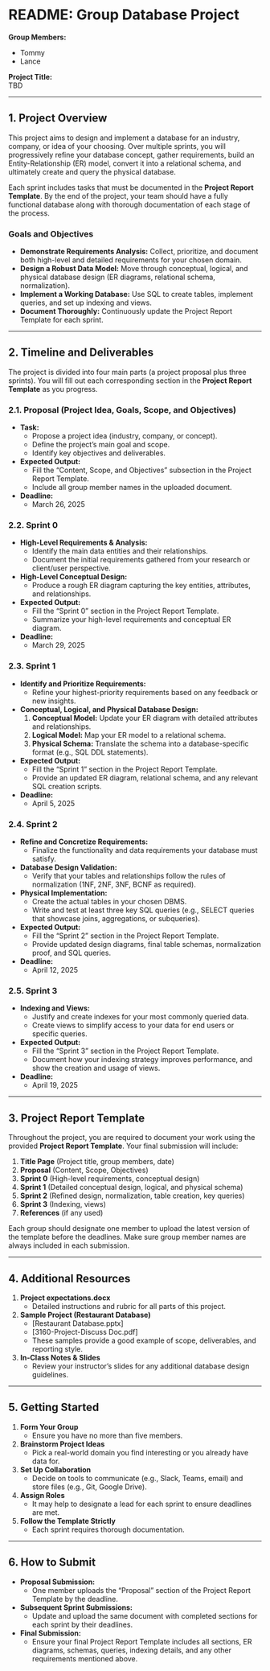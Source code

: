 # README: Group Database Project

**Group Members:**  
- Tommy
- Lance


**Project Title:**  
TBD

---

## 1. Project Overview

This project aims to design and implement a database for an industry, company, or idea of your choosing. Over multiple sprints, you will progressively refine your database concept, gather requirements, build an Entity-Relationship (ER) model, convert it into a relational schema, and ultimately create and query the physical database.

Each sprint includes tasks that must be documented in the **Project Report Template**. By the end of the project, your team should have a fully functional database along with thorough documentation of each stage of the process.

### Goals and Objectives
- **Demonstrate Requirements Analysis:** Collect, prioritize, and document both high-level and detailed requirements for your chosen domain.  
- **Design a Robust Data Model:** Move through conceptual, logical, and physical database design (ER diagrams, relational schema, normalization).  
- **Implement a Working Database:** Use SQL to create tables, implement queries, and set up indexing and views.  
- **Document Thoroughly:** Continuously update the Project Report Template for each sprint.  

---

## 2. Timeline and Deliverables

The project is divided into four main parts (a project proposal plus three sprints). You will fill out each corresponding section in the **Project Report Template** as you progress.

### 2.1. Proposal (Project Idea, Goals, Scope, and Objectives)
- **Task:**  
  - Propose a project idea (industry, company, or concept).  
  - Define the project’s main goal and scope.  
  - Identify key objectives and deliverables.  
- **Expected Output:**  
  - Fill the “Content, Scope, and Objectives” subsection in the Project Report Template.  
  - Include all group member names in the uploaded document.  
- **Deadline:**  
  - March 26, 2025

### 2.2. Sprint 0
- **High-Level Requirements & Analysis:**  
  - Identify the main data entities and their relationships.  
  - Document the initial requirements gathered from your research or client/user perspective.  
- **High-Level Conceptual Design:**  
  - Produce a rough ER diagram capturing the key entities, attributes, and relationships.  
- **Expected Output:**  
  - Fill the “Sprint 0” section in the Project Report Template.  
  - Summarize your high-level requirements and conceptual ER diagram.  
- **Deadline:**  
  - March 29, 2025
### 2.3. Sprint 1
- **Identify and Prioritize Requirements:**  
  - Refine your highest-priority requirements based on any feedback or new insights.  
- **Conceptual, Logical, and Physical Database Design:**  
  1. **Conceptual Model:** Update your ER diagram with detailed attributes and relationships.  
  2. **Logical Model:** Map your ER model to a relational schema.  
  3. **Physical Schema:** Translate the schema into a database-specific format (e.g., SQL DDL statements).  
- **Expected Output:**  
  - Fill the “Sprint 1” section in the Project Report Template.  
  - Provide an updated ER diagram, relational schema, and any relevant SQL creation scripts.  
- **Deadline:**  
  - April 5, 2025

### 2.4. Sprint 2
- **Refine and Concretize Requirements:**  
  - Finalize the functionality and data requirements your database must satisfy.  
- **Database Design Validation:**  
  - Verify that your tables and relationships follow the rules of normalization (1NF, 2NF, 3NF, BCNF as required).  
- **Physical Implementation:**  
  - Create the actual tables in your chosen DBMS.  
  - Write and test at least three key SQL queries (e.g., SELECT queries that showcase joins, aggregations, or subqueries).  
- **Expected Output:**  
  - Fill the “Sprint 2” section in the Project Report Template.  
  - Provide updated design diagrams, final table schemas, normalization proof, and SQL queries.  
- **Deadline:**  
  - April 12, 2025

### 2.5. Sprint 3
- **Indexing and Views:**  
  - Justify and create indexes for your most commonly queried data.  
  - Create views to simplify access to your data for end users or specific queries.  
- **Expected Output:**  
  - Fill the “Sprint 3” section in the Project Report Template.  
  - Document how your indexing strategy improves performance, and show the creation and usage of views.  
- **Deadline:**  
  - April 19, 2025

---

## 3. Project Report Template

Throughout the project, you are required to document your work using the provided **Project Report Template**. Your final submission will include:

1. **Title Page** (Project title, group members, date)  
2. **Proposal** (Content, Scope, Objectives)  
3. **Sprint 0** (High-level requirements, conceptual design)  
4. **Sprint 1** (Detailed conceptual design, logical, and physical schema)  
5. **Sprint 2** (Refined design, normalization, table creation, key queries)  
6. **Sprint 3** (Indexing, views)  
7. **References** (if any used)

Each group should designate one member to upload the latest version of the template before the deadlines. Make sure group member names are always included in each submission.

---

## 4. Additional Resources

1. **Project expectations.docx**  
   - Detailed instructions and rubric for all parts of this project.  
2. **Sample Project (Restaurant Database)**  
   - [Restaurant Database.pptx]  
   - [3160-Project-Discuss Doc.pdf]  
   - These samples provide a good example of scope, deliverables, and reporting style.  
3. **In-Class Notes & Slides**  
   - Review your instructor’s slides for any additional database design guidelines.

---

## 5. Getting Started

1. **Form Your Group**  
   - Ensure you have no more than five members.  
2. **Brainstorm Project Ideas**  
   - Pick a real-world domain you find interesting or you already have data for.  
3. **Set Up Collaboration**  
   - Decide on tools to communicate (e.g., Slack, Teams, email) and store files (e.g., Git, Google Drive).  
4. **Assign Roles**  
   - It may help to designate a lead for each sprint to ensure deadlines are met.  
5. **Follow the Template Strictly**  
   - Each sprint requires thorough documentation.

---

## 6. How to Submit

- **Proposal Submission:**  
  - One member uploads the “Proposal” section of the Project Report Template by the deadline.  
- **Subsequent Sprint Submissions:**  
  - Update and upload the same document with completed sections for each sprint by their deadlines.  
- **Final Submission:**  
  - Ensure your final Project Report Template includes all sections, ER diagrams, schemas, queries, indexing details, and any other requirements mentioned above.
  